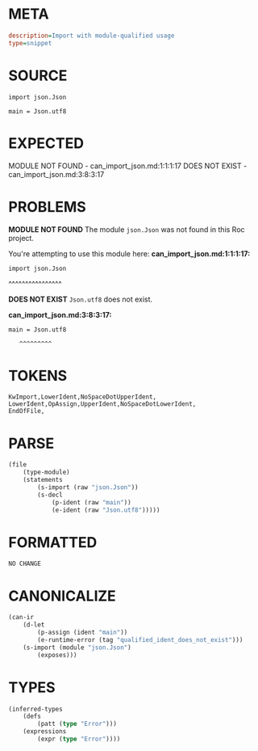 # META
~~~ini
description=Import with module-qualified usage
type=snippet
~~~
# SOURCE
~~~roc
import json.Json

main = Json.utf8
~~~
# EXPECTED
MODULE NOT FOUND - can_import_json.md:1:1:1:17
DOES NOT EXIST - can_import_json.md:3:8:3:17
# PROBLEMS
**MODULE NOT FOUND**
The module `json.Json` was not found in this Roc project.

You're attempting to use this module here:
**can_import_json.md:1:1:1:17:**
```roc
import json.Json
```
^^^^^^^^^^^^^^^^


**DOES NOT EXIST**
`Json.utf8` does not exist.

**can_import_json.md:3:8:3:17:**
```roc
main = Json.utf8
```
       ^^^^^^^^^


# TOKENS
~~~zig
KwImport,LowerIdent,NoSpaceDotUpperIdent,
LowerIdent,OpAssign,UpperIdent,NoSpaceDotLowerIdent,
EndOfFile,
~~~
# PARSE
~~~clojure
(file
	(type-module)
	(statements
		(s-import (raw "json.Json"))
		(s-decl
			(p-ident (raw "main"))
			(e-ident (raw "Json.utf8")))))
~~~
# FORMATTED
~~~roc
NO CHANGE
~~~
# CANONICALIZE
~~~clojure
(can-ir
	(d-let
		(p-assign (ident "main"))
		(e-runtime-error (tag "qualified_ident_does_not_exist")))
	(s-import (module "json.Json")
		(exposes)))
~~~
# TYPES
~~~clojure
(inferred-types
	(defs
		(patt (type "Error")))
	(expressions
		(expr (type "Error"))))
~~~
